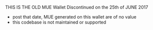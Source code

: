 
THIS IS THE OLD MUE Wallet Discontinued on the 25th of JUNE 2017
- post that date, MUE generated on this wallet are of no value
- this codebase is not maintained or supported

